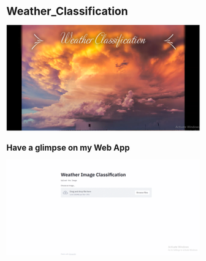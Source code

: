 # Weather_Classification

![Alt text](https://github.com/vishvpatel-97/Weather_Classification/blob/main/images/Weather.png)

## Have a glimpse on my Web App

![Alt text](https://github.com/vishvpatel-97/Weather_Classification/blob/main/images/Weather_Classification.gif)

